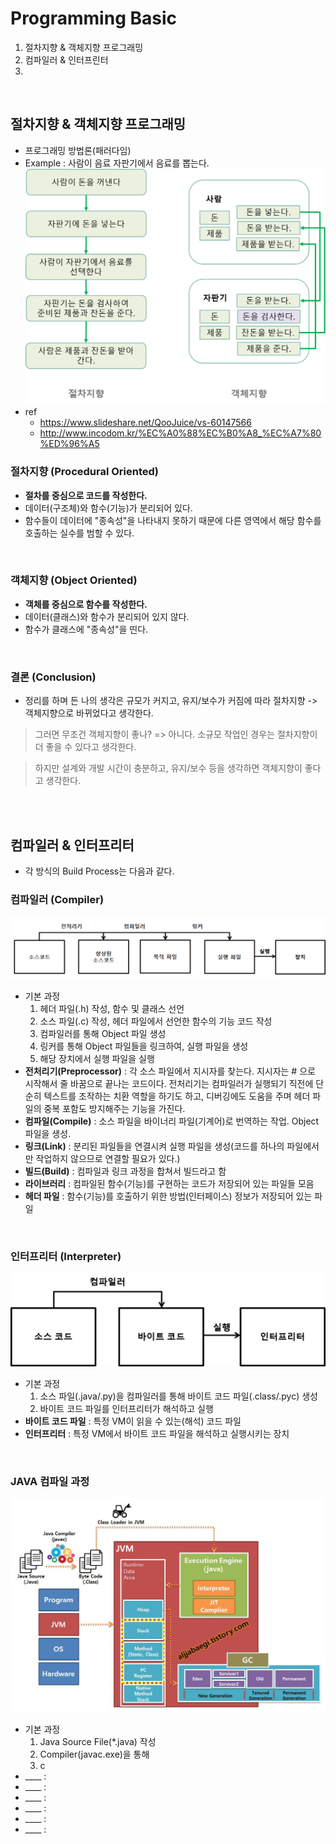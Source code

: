 # Programming Basic
1. 절차지향 & 객체지향 프로그래밍
2. 컴파일러 & 인터프린터
3. 
</br>

## 절차지향 & 객체지향 프로그래밍
* 프로그래밍 방법론(패러다임)
* Example : 사람이 음료 자판기에서 음료를 뽑는다.
    ![POP_OOP](img/POP_OOP.png)
* ref
    * https://www.slideshare.net/QooJuice/vs-60147566
    * http://www.incodom.kr/%EC%A0%88%EC%B0%A8_%EC%A7%80%ED%96%A5

### 절차지향 (Procedural Oriented)
* __절차를 중심으로 코드를 작성한다.__
* 데이터(구조체)와 함수(기능)가 분리되어 있다.
* 함수들이 데이터에 "종속성"을 나타내지 못하기 때문에 다른 영역에서 해당 함수를 호출하는 실수를 범할 수 있다.
</br>

### 객체지향 (Object Oriented)
* __객체를 중심으로 함수를 작성한다.__
* 데이터(클래스)와 함수가 분리되어 있지 않다.
* 함수가 클래스에 "종속성"을 띤다.
</br>

### 결론 (Conclusion)
* 정리를 하며 든 나의 생각은 규모가 커지고, 유지/보수가 커짐에 따라 절차지향 -> 객체지향으로 바뀌었다고 생각한다.
> 그러면 무조건 객체지향이 좋나? => 아니다. 소규모 작업인 경우는 절차지향이 더 좋을 수 있다고 생각한다.

> 하지만 설계와 개발 시간이 충분하고, 유지/보수 등을 생각하면 객체지향이 좋다고 생각한다.
</br>
</br>



## 컴파일러 & 인터프리터
* 각 방식의 Build Process는 다음과 같다.

### 컴파일러 (Compiler)
![Compiler](img/Compiler.png)
* 기본 과정
    1) 헤더 파일(.h) 작성, 함수 및 클래스 선언
    2) 소스 파일(.c) 작성, 헤더 파일에서 선언한 함수의 기능 코드 작성
    3) 컴파일러를 통해 Object 파일 생성
    4) 링커를 통해 Object 파일들을 링크하여, 실행 파일을 생성
    5) 해당 장치에서 실행 파일을 실행
* __전처리기(Preprocessor)__ : 각 소스 파일에서 지시자를 찾는다. 지시자는 # 으로 시작해서 줄 바꿈으로 끝나는 코드이다. 전처리기는 컴파일러가 실행되기 직전에 단순히 텍스트를 조작하는 치환 역할을 하기도 하고, 디버깅에도 도움을 주며 헤더 파일의 중복 포함도 방지해주는 기능을 가진다.
* __컴파일(Compile)__ : 소스 파일을 바이너리 파일(기계어)로 번역하는 작업. Object 파일을 생성.
* __링크(Link)__ : 분리된 파일들을 연결시켜 실행 파일을 생성(코드를 하나의 파일에서만 작업하지 않으므로 연결할 필요가 있다.)
* __빌드(Build)__ : 컴파일과 링크 과정을 합쳐서 빌드라고 함
* __라이브러리__ : 컴파일된 함수(기능)를 구현하는 코드가 저장되어 있는 파일들 모음
* __헤더 파일__ : 함수(기능)를 호출하기 위한 방법(인터페이스) 정보가 저장되어 있는 파일
</br>

### 인터프리터 (Interpreter)
![Interpreter](img/Interpreter.png)
* 기본 과정
    1) 소스 파일(.java/.py)을 컴파일러를 통해 바이트 코드 파일(.class/.pyc) 생성
    2) 바이트 코드 파일를 인터프리터가 해석하고 실행
* __바이트 코드 파일__ : 특정 VM이 읽을 수 있는(해석) 코드 파일 
* __인터프리터__ : 특정 VM에서 바이트 코드 파일을 해석하고 실행시키는 장치
</br>

### JAVA 컴파일 과정
![JVM](img/JVM.png)
* 기본 과정
    1) Java Source File(*.java) 작성
    2) Compiler(javac.exe)을 통해 
    3) c
* ____ : 
* ____ : 
* ____ : 
* ____ : 
* ____ : 
* ____ : 
</br>
</br>






